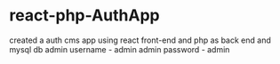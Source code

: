 # react-php-AuthApp
created a auth cms app using react front-end and php as back end and mysql db 
 admin username - admin 
 admin password - admin
